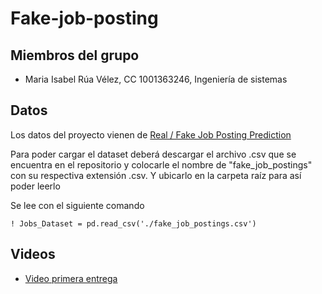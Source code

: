 # Fake-job-posting

## Miembros del grupo  

- Maria Isabel Rúa Vélez, CC 1001363246, Ingeniería de sistemas

## Datos 

Los datos del proyecto vienen de [Real / Fake Job Posting Prediction](https://www.kaggle.com/datasets/shivamb/real-or-fake-fake-jobposting-prediction) 


Para poder cargar el dataset deberá descargar el archivo .csv que se encuentra en el repositorio y colocarle el nombre de "fake_job_postings" con su respectiva extensión .csv. Y ubicarlo en la carpeta raíz para así poder leerlo 

Se lee con el siguiente comando 

    ! Jobs_Dataset = pd.read_csv('./fake_job_postings.csv')
   
## Videos

- [Video primera entrega](https://vimeo.com/819723866/d57d4248fd?share=copy)
